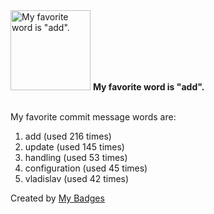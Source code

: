 <img src="https://my-badges.github.io/my-badges/favorite-word.png" alt="My favorite word is &quot;add&quot;." title="My favorite word is &quot;add&quot;." width="128">
<strong>My favorite word is &quot;add&quot;.</strong>
<br><br>

My favorite commit message words are:

1. add (used 216 times)
2. update (used 145 times)
3. handling (used 53 times)
4. configuration (used 45 times)
5. vladislav (used 42 times)


Created by <a href="https://github.com/my-badges/my-badges">My Badges</a>